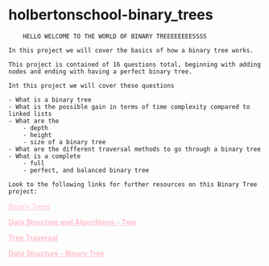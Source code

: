 # holbertonschool-binary_trees

		HELLO WELCOME TO THE WORLD OF BINARY TREEEEEEEESSSS 

	In this project we will cover the basics of how a binary tree works.

	This project is contained of 16 questions total, beginning with adding
	nodes and ending with having a perfect binary tree.

	Int this project we will cover these questions 

	- What is a binary tree
	- What is the possible gain in terms of time complexity compared to linked lists
	- What are the 
		- depth 
		- height 
		- size of a binary tree
	- What are the different traversal methods to go through a binary tree
	- What is a complete
		- full
		- perfect, and balanced binary tree

	Look to the following links for further resources on this Binary Tree project:
	
<html>
<head>
<style>
a {
  color: pink;
}
</style>
</head>
<body>



<p><a href="https://intranet.hbtn.io/rltoken/ueKZ6aZ9wiI24gJuwBzJjw" target="_blank">Binary Trees</a></p>
<p><b><a href="https://intranet.hbtn.io/rltoken/RQPv9zLO03M_DDKiuBNQZw" target="_blank">Data Structure and Algorithims - Tree</a><b></p>

<p><a href="https://intranet.hbtn.io/rltoken/evS8PaZamNIs2wEEKkYa7A" target="_blank">Tree Traversal</a></p>
<p><a href="https://intranet.hbtn.io/rltoken/18u-Sdpdcwj9HcNNxo4kmg" target="_blank">Data Structure - Binary Tree</a></p>


</body>
</html>
